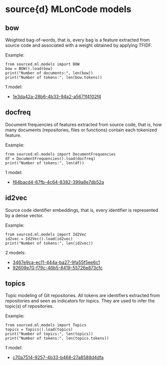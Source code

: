 source{d} MLonCode models
=========================

## bow
Weighted bag-of-words, that is, every bag is a feature extracted from source code and associated with a weight obtained by applying TFIDF.

Example:

```
from sourced.ml.models import BOW
bow = BOW().load(bow)
print("Number of documents:", len(bow))
print("Number of tokens:", len(bow.tokens))
```

1 model:

* <default> [1e3da42a-28b6-4b33-94a2-a5671f4102f4](/bow/1e3da42a-28b6-4b33-94a2-a5671f4102f4.md)

## docfreq
Document frequencies of features extracted from source code, that is, how many documents (repositories, files or functions) contain each tokenized feature.

Example:

```
from sourced.ml.models import DocumentFrequencies
df = DocumentFrequencies().load(docfreq)
print("Number of tokens:", len(df))
```

1 model:

* <default> [f64bacd4-67fb-4c64-8382-399a8e7db52a](/docfreq/f64bacd4-67fb-4c64-8382-399a8e7db52a.md)

## id2vec
Source code identifier embeddings, that is, every identifier is represented by a dense vector.

Example:

```
from sourced.ml.models import Id2Vec
id2vec = Id2Vec().load(id2vec)
print("Number of tokens:", len(id2vec))
```

2 models:

*  [3467e9ca-ec11-444a-ba27-9fa55f5ee6c1](/id2vec/3467e9ca-ec11-444a-ba27-9fa55f5ee6c1.md)
* <default> [92609e70-f79c-46b5-8419-55726e873cfc](/id2vec/92609e70-f79c-46b5-8419-55726e873cfc.md)

## topics
Topic modeling of Git repositories. All tokens are identifiers extracted from repositories and seen as indicators for topics. They are used to infer the topic(s) of repositories.

Example:

```
from sourced.ml.models import Topics
topics = Topics().load(topics)
print("Number of topics:", len(topics))
print("Number of tokens:", len(topics.tokens))
```

1 model:

* <default> [c70a7514-9257-4b33-b468-27a8588d4dfa](/topics/c70a7514-9257-4b33-b468-27a8588d4dfa.md)
